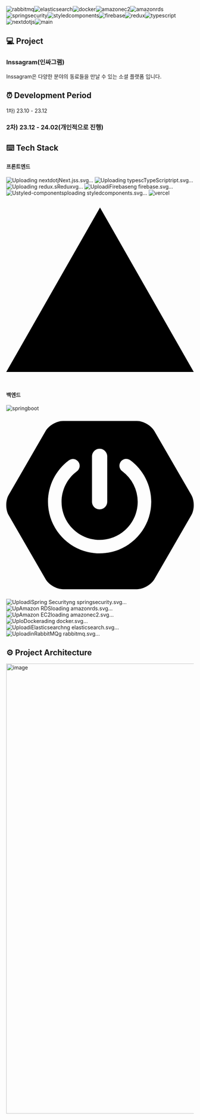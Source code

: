 ![rabbitmq](https://github.com/Februaar/inssagram_refactor/assets/123256640/88b652f4-f847-4b2a-a6d2-2e9d8a32bac0)![elasticsearch](https://github.com/Februaar/inssagram_refactor/assets/123256640/2db5e2fc-ffe5-40b5-a59b-f2fe1b0bcbd3)![docker](https://github.com/Februaar/inssagram_refactor/assets/123256640/f99d44a2-96b7-4b1a-96b6-b9bda8540339)![amazonec2](https://github.com/Februaar/inssagram_refactor/assets/123256640/128d157e-eb8d-4fa6-a127-4ad5784c64ab)![amazonrds](https://github.com/Februaar/inssagram_refactor/assets/123256640/f032e015-edee-4a63-a450-d5ef8b3458ee)![springsecurity](https://github.com/Februaar/inssagram_refactor/assets/123256640/5d5decfa-d73e-444c-a7f0-96f28e9e5157)![styledcomponents](https://github.com/Februaar/inssagram_refactor/assets/123256640/f59c879c-a954-48e9-b8ff-dd8560d0f978)![firebase](https://github.com/Februaar/inssagram_refactor/assets/123256640/38fb6ff8-3029-4c25-81dd-395db4b4ba4f)![redux](https://github.com/Februaar/inssagram_refactor/assets/123256640/d499f05f-e0c2-4fba-a7a4-1b9ef55f3fb9)![typescript](https://github.com/Februaar/inssagram_refactor/assets/123256640/fb53c9c2-56b0-4c78-89a8-f8c99420ce81)![nextdotjs](https://github.com/Februaar/inssagram_refactor/assets/123256640/dd5a9b69-66a9-4260-8add-294658a2ce98)![main](https://github.com/Februaar/inssagram_refactor/assets/123256640/570a86fb-4c8c-464a-8141-28b0e4cdb3b8)

## 💻 Project
### Inssagram(인싸그램)
Inssagram은 다양한 분야의 동료들을 만날 수 있는 소셜 플랫폼 입니다.

## ⏰ Development Period

1차) 23.10 - 23.12
### 2차) 23.12 - 24.02(개인적으로 진행)

## ⌨️ Tech Stack

#### 프론트엔드
![Uploading nextdotj<svg role="img" viewBox="0 0 24 24" xmlns="http://www.w3.org/2000/svg"><title>Next.js</title><path d="M18.665 21.978C16.758 23.255 14.465 24 12 24 5.377 24 0 18.623 0 12S5.377 0 12 0s12 5.377 12 12c0 3.583-1.574 6.801-4.067 9.001L9.219 7.2H7.2v9.596h1.615V9.251l9.85 12.727Zm-3.332-8.533 1.6 2.061V7.2h-1.6v6.245Z"/></svg>s.svg…]()
![Uploading typesc<svg role="img" viewBox="0 0 24 24" xmlns="http://www.w3.org/2000/svg"><title>TypeScript</title><path d="M1.125 0C.502 0 0 .502 0 1.125v21.75C0 23.498.502 24 1.125 24h21.75c.623 0 1.125-.502 1.125-1.125V1.125C24 .502 23.498 0 22.875 0zm17.363 9.75c.612 0 1.154.037 1.627.111a6.38 6.38 0 0 1 1.306.34v2.458a3.95 3.95 0 0 0-.643-.361 5.093 5.093 0 0 0-.717-.26 5.453 5.453 0 0 0-1.426-.2c-.3 0-.573.028-.819.086a2.1 2.1 0 0 0-.623.242c-.17.104-.3.229-.393.374a.888.888 0 0 0-.14.49c0 .196.053.373.156.529.104.156.252.304.443.444s.423.276.696.41c.273.135.582.274.926.416.47.197.892.407 1.266.628.374.222.695.473.963.753.268.279.472.598.614.957.142.359.214.776.214 1.253 0 .657-.125 1.21-.373 1.656a3.033 3.033 0 0 1-1.012 1.085 4.38 4.38 0 0 1-1.487.596c-.566.12-1.163.18-1.79.18a9.916 9.916 0 0 1-1.84-.164 5.544 5.544 0 0 1-1.512-.493v-2.63a5.033 5.033 0 0 0 3.237 1.2c.333 0 .624-.03.872-.09.249-.06.456-.144.623-.25.166-.108.29-.234.373-.38a1.023 1.023 0 0 0-.074-1.089 2.12 2.12 0 0 0-.537-.5 5.597 5.597 0 0 0-.807-.444 27.72 27.72 0 0 0-1.007-.436c-.918-.383-1.602-.852-2.053-1.405-.45-.553-.676-1.222-.676-2.005 0-.614.123-1.141.369-1.582.246-.441.58-.804 1.004-1.089a4.494 4.494 0 0 1 1.47-.629 7.536 7.536 0 0 1 1.77-.201zm-15.113.188h9.563v2.166H9.506v9.646H6.789v-9.646H3.375z"/></svg>ript.svg…]()
![Uploading redux.s<svg role="img" viewBox="0 0 24 24" xmlns="http://www.w3.org/2000/svg"><title>Redux</title><path d="M16.634 16.504c.87-.075 1.543-.84 1.5-1.754-.047-.914-.796-1.648-1.709-1.648h-.061a1.71 1.71 0 00-1.648 1.769c.03.479.226.869.494 1.153-1.048 2.038-2.621 3.536-5.005 4.795-1.603.838-3.296 1.154-4.944.93-1.378-.195-2.456-.81-3.116-1.799-.988-1.499-1.078-3.116-.255-4.734.6-1.17 1.499-2.023 2.099-2.443a9.96 9.96 0 01-.42-1.543C-.868 14.408-.416 18.752.932 20.805c1.004 1.498 3.057 2.456 5.304 2.456.6 0 1.23-.044 1.843-.194 3.897-.749 6.848-3.086 8.541-6.532zm5.348-3.746c-2.32-2.728-5.738-4.226-9.634-4.226h-.51c-.253-.554-.837-.899-1.498-.899h-.045c-.943 0-1.678.81-1.647 1.753.03.898.794 1.648 1.708 1.648h.074a1.69 1.69 0 001.499-1.049h.555c2.309 0 4.495.674 6.488 1.992 1.527 1.005 2.622 2.323 3.237 3.897.538 1.288.509 2.547-.045 3.597-.855 1.647-2.294 2.517-4.196 2.517-1.199 0-2.367-.375-2.967-.644-.36.298-.96.793-1.394 1.093 1.318.598 2.652.943 3.94.943 2.922 0 5.094-1.647 5.919-3.236.898-1.798.824-4.824-1.47-7.416zM6.49 17.042c.03.899.793 1.648 1.708 1.648h.06a1.688 1.688 0 001.648-1.768c0-.9-.779-1.647-1.693-1.647h-.06c-.06 0-.15 0-.226.029-1.243-2.098-1.768-4.347-1.572-6.772.12-1.828.72-3.417 1.797-4.735.9-1.124 2.593-1.68 3.747-1.708 3.236-.061 4.585 3.971 4.689 5.574l1.498.45C17.741 3.197 14.686.62 11.764.62 9.02.62 6.49 2.613 5.47 5.535 4.077 9.43 4.991 13.177 6.7 16.174c-.15.195-.24.539-.21.868z"/></svg>vg…]()
![Uploadi<svg role="img" viewBox="0 0 24 24" xmlns="http://www.w3.org/2000/svg"><title>Firebase</title><path d="M3.89 15.672L6.255.461A.542.542 0 017.27.288l2.543 4.771zm16.794 3.692l-2.25-14a.54.54 0 00-.919-.295L3.316 19.365l7.856 4.427a1.621 1.621 0 001.588 0zM14.3 7.147l-1.82-3.482a.542.542 0 00-.96 0L3.53 17.984z"/></svg>ng firebase.svg…]()
![U<svg role="img" viewBox="0 0 24 24" xmlns="http://www.w3.org/2000/svg"><title>styled-components</title><path d="M16.214 6.762l-.075.391c-.116.741-.074.953.244 1.228l.307.254-.318 1.418c-.19.846-.423 1.555-.571 1.788-.127.201-.275.497-.307.656-.053.19-.233.381-.508.55-.243.138-.72.508-1.058.805-.27.243-.456.392-.557.456l-.33.261c-.106.17-.166.307-.189.411-.023.107-.01.178.024.23.033.05.09.085.168.107a.954.954 0 00.282.023 3 3 0 00.632-.112c.07-.019.125-.037.173-.053.074-.091.245-.263.548-.562.804-.793 1.111-1.227.794-1.11-.117.042-.064-.064.137-.276.424-.413.667-1.037 1.175-2.994.402-1.545.402-1.567.698-1.567.139 0 .532.024.532.024V6.762h-.902zm3.839 3.165c-.064 0-.17.096-.233.202-.116.19.021.306 1.767 1.396 1.037.657 1.873 1.217 1.852 1.26-.021.031-.868.582-1.883 1.217-1.842 1.142-1.852 1.153-1.683 1.386.212.275 0 .37 2.391-1.122L24 13.155v-.836l-1.937-1.196c-1.047-.656-1.957-1.185-2.01-1.196zm-16.085.117c-.053 0-.963.54-2.01 1.185L0 12.425v.836l1.947 1.217c1.08.666 1.99 1.217 2.032 1.217.042 0 .127-.096.212-.212.127-.201.02-.286-1.768-1.418C.72 12.996.54 12.848.71 12.732c.106-.074.91-.572 1.778-1.111 1.979-1.217 1.873-1.133 1.714-1.387-.063-.105-.17-.2-.233-.19zm8.684.023c-.292-.002-.92.443-2.8 1.978-.081.193-.088.326-.051.412.024.059.068.1.129.13.06.03.138.048.224.055.171.015.373-.012.536-.044l.11-.025a.386.386 0 01.144-.118c.116-.064.603-.508 1.09-.984.857-.868 1.058-1.26.709-1.387a.24.24 0 00-.09-.017zm2.196.603c-.257.007-.72.305-1.513.938-.398.323-.65.497-.785.533l-.524.414c-.197.36-.226.583-.174.706a.25.25 0 00.138.134.644.644 0 00.24.045 2.18 2.18 0 00.58-.085 3.466 3.466 0 00.291-.092l.029-.012.053-.028c.1-.129.33-.372.618-.652.91-.878 1.375-1.502 1.28-1.735-.043-.113-.117-.17-.233-.166zm-2.424 1.08c-.074.008-.24.136-.539.398-.432.382-.903.602-1.066.504a3.97 3.97 0 01-.114.024c-.166.033-.373.06-.558.045a.708.708 0 01-.252-.063.337.337 0 01-.168-.17c-.037-.09-.037-.202.005-.345l-.65.534-1.471 1.217V15.867l4.82-3.797a.41.41 0 01.016-.123c.037-.134.035-.202-.023-.196zm2.074.639c-.073 0-.195.103-.39.31-.265.283-.682.557-.903.613l-.034.018a2.191 2.191 0 01-.11.042c-.06.02-.138.044-.228.068-.18.049-.404.094-.604.089a.732.732 0 01-.275-.054.344.344 0 01-.184-.18c-.058-.139-.035-.334.092-.611L7.61 16.033v1.205h1.868l3.962-3.112c.103-.114.258-.27.467-.465.56-.519.687-.698.687-.963 0-.206-.023-.31-.096-.31zm.943 1.95l-.339.338c-.19.18-.529.402-.761.497l-.046.02-.003.005-.01.01c-.009.007-.013.008-.02.011a3.432 3.432 0 01-.282.093 3.058 3.058 0 01-.65.115 1.035 1.035 0 01-.31-.027.364.364 0 01-.218-.144c-.048-.074-.062-.173-.035-.295a1.11 1.11 0 01.095-.25l-3.197 2.526h4.252l.508-.582c.698-.814 1.016-1.396 1.016-1.894z"/></svg>ploading styledcomponents.svg…]()
![vercel](https://github.com/Februaar/inssagram_refactor/assets/123256640/b9839dae-179b-4802-bece-1304b545d817)<svg role="img" viewBox="0 0 24 24" xmlns="http://www.w3.org/2000/svg"><title>Vercel</title><path d="M24 22.525H0l12-21.05 12 21.05z"/></svg>

#### 백엔드
![springboot](https://github.com/Februaar/inssagram_refactor/assets/123256640/4a3106aa-124f-408b-8563-d777aa9379a7)
<svg role="img" viewBox="0 0 24 24" xmlns="http://www.w3.org/2000/svg"><title>Spring Boot</title><path d="m23.693 10.7058-4.73-8.1844c-.4094-.7106-1.4166-1.2942-2.2402-1.2942H7.2725c-.819 0-1.8308.5836-2.2402 1.2942L.307 10.7058c-.4095.7106-.4095 1.873 0 2.5837l4.7252 8.189c.4094.7107 1.4166 1.2943 2.2402 1.2943h9.455c.819 0 1.826-.5836 2.2402-1.2942l4.7252-8.189c.4095-.7107.4095-1.8732 0-2.5838zM10.9763 5.7547c0-.5365.4377-.9742.9742-.9742s.9742.4377.9742.9742v5.8217c0 .5366-.4377.9742-.9742.9742s-.9742-.4376-.9742-.9742zm.9742 12.4294c-3.6427 0-6.6077-2.965-6.6077-6.6077.0047-2.0896.993-4.0521 2.6685-5.304a.8657.8657 0 0 1 1.2142.1788.8657.8657 0 0 1-.1788 1.2143c-2.1602 1.6048-2.612 4.6592-1.0072 6.8194 1.6049 2.1603 4.6593 2.612 6.8195 1.0072 1.2378-.9177 1.9673-2.372 1.9673-3.9157a4.8972 4.8972 0 0 0-1.9861-3.925c-.386-.2824-.466-.8284-.1836-1.2143.2824-.386.8283-.466 1.2143-.1835 1.6895 1.2471 2.6826 3.2238 2.6873 5.3228 0 3.6474-2.965 6.6077-6.6077 6.6077z"/></svg>
![Uploadi<svg role="img" viewBox="0 0 24 24" xmlns="http://www.w3.org/2000/svg"><title>Spring Security</title><path d="M20.59 2.066 11.993 0 3.41 2.066v6.612h4.557a3.804 3.804 0 0 0 0 .954H3.41v3.106C3.41 19.867 11.994 24 11.994 24s8.582-4.133 8.582-11.258V9.635h-4.545a3.616 3.616 0 0 0 0-.954h4.558zM12 12.262h-.006a3.109 3.109 0 1 1 .006 0zm-.006-4.579a.804.804 0 0 0-.37 1.52v.208l.238.237v.159l.159.159v.159l-.14.14.15.246v.159l-.16.189.223.222.246-.246V9.218a.804.804 0 0 0-.346-1.535zm0 .836a.299.299 0 1 1 .298-.299.299.299 0 0 1-.298.3z"/></svg>ng springsecurity.svg…]()
![Up<svg role="img" viewBox="0 0 24 24" xmlns="http://www.w3.org/2000/svg"><title>Amazon RDS</title><path d="M1.463.857 5.446 4.84l-.606.606L.857 1.463v3.251H0V.43A.43.43 0 0 1 .429 0h4.285v.857ZM24 .43v4.285h-.857v-3.25l-3.983 3.98-.606-.606L22.537.857h-3.251V0h4.285c.237 0 .429.192.429.429Zm-.857 18.857H24v4.285a.428.428 0 0 1-.429.429h-4.285v-.857h3.25l-3.982-3.983.606-.606 3.983 3.983Zm-.214-7.623c0-1.423-1.643-2.828-4.393-3.76l.274-.811c3.162 1.07 4.976 2.736 4.976 4.57 0 1.836-1.814 3.502-4.976 4.572l-.275-.812c2.751-.931 4.394-2.336 4.394-3.76Zm-21.834 0c0 1.363 1.538 2.73 4.113 3.66l-.291.806C1.944 15.057.238 13.43.238 11.664S1.944 8.27 4.917 7.197l.291.806c-2.575.93-4.113 2.297-4.113 3.66Zm4.35 7.497-3.982 3.983h3.251V24H.43a.428.428 0 0 1-.43-.429v-4.285h.857v3.25l3.983-3.982ZM12 8.265c-3.063 0-4.714-.79-4.714-1.114 0-.323 1.651-1.114 4.714-1.114 3.062 0 4.714.79 4.714 1.114 0 .323-1.652 1.114-4.714 1.114Zm.012 3.32c-2.932 0-4.726-.801-4.726-1.237V8.265c1.055.582 2.928.858 4.714.858 1.786 0 3.659-.276 4.714-.858v2.083c0 .436-1.785 1.237-4.702 1.237Zm0 3.272c-2.932 0-4.726-.8-4.726-1.237v-2.108c1.042.613 2.89.93 4.726.93 1.827 0 3.664-.317 4.702-.928v2.106c0 .437-1.785 1.237-4.702 1.237ZM12 17.793c-3.05 0-4.714-.82-4.714-1.24v-1.768c1.042.612 2.89.93 4.726.93 1.827 0 3.664-.317 4.702-.928v1.765c0 .422-1.664 1.241-4.714 1.241ZM12 5.18c-2.683 0-5.571.616-5.571 1.971v9.401c0 1.378 2.802 2.099 5.571 2.099 2.769 0 5.571-.721 5.571-2.099v-9.4c0-1.356-2.888-1.972-5.571-1.972Z"/></svg>loading amazonrds.svg…]()
![Up<svg role="img" viewBox="0 0 24 24" xmlns="http://www.w3.org/2000/svg"><title>Amazon EC2</title><path d="M6.429 17.571h10.714V6.857H6.429v10.714ZM18 6.857h1.714v.857H18V9.43h1.714v.857H18v1.285h1.714v.858H18v1.714h1.714V15H18v1.714h1.714v.857H18v.059a.8.8 0 0 1-.799.799h-.058v1.714h-.857v-1.714H14.57v1.714h-.857v-1.714H12.43v1.714h-.858v-1.714H9.857v1.714H9v-1.714H7.286v1.714h-.857v-1.714H6.37a.8.8 0 0 1-.799-.8v-.058H4.286v-.857H5.57V15H4.286v-.857H5.57v-1.714H4.286v-.858H5.57v-1.285H4.286v-.857H5.57V7.714H4.286v-.857H5.57V6.8a.8.8 0 0 1 .8-.799h.058V4.286h.857V6H9V4.286h.857V6h1.714V4.286h.858V6h1.285V4.286h.857V6h1.715V4.286h.857V6h.058a.8.8 0 0 1 .799.799v.058ZM12.429 23.09a.054.054 0 0 1-.054.053H.91a.053.053 0 0 1-.053-.053V11.625c0-.03.024-.054.053-.054h2.52v-.857H.91a.911.911 0 0 0-.91.91V23.09c0 .502.408.91.91.91h11.465a.91.91 0 0 0 .91-.91V21h-.856ZM24 .91v11.465a.91.91 0 0 1-.91.91h-2.52v-.856h2.519a.054.054 0 0 0 .053-.054V.91a.053.053 0 0 0-.053-.053H11.625a.053.053 0 0 0-.054.053v2.52h-.857V.91c0-.502.409-.91.91-.91H23.09a.91.91 0 0 1 .91.91Z"/></svg>loading amazonec2.svg…]()
![Uplo<svg role="img" viewBox="0 0 24 24" xmlns="http://www.w3.org/2000/svg"><title>Docker</title><path d="M13.983 11.078h2.119a.186.186 0 00.186-.185V9.006a.186.186 0 00-.186-.186h-2.119a.185.185 0 00-.185.185v1.888c0 .102.083.185.185.185m-2.954-5.43h2.118a.186.186 0 00.186-.186V3.574a.186.186 0 00-.186-.185h-2.118a.185.185 0 00-.185.185v1.888c0 .102.082.185.185.185m0 2.716h2.118a.187.187 0 00.186-.186V6.29a.186.186 0 00-.186-.185h-2.118a.185.185 0 00-.185.185v1.887c0 .102.082.185.185.186m-2.93 0h2.12a.186.186 0 00.184-.186V6.29a.185.185 0 00-.185-.185H8.1a.185.185 0 00-.185.185v1.887c0 .102.083.185.185.186m-2.964 0h2.119a.186.186 0 00.185-.186V6.29a.185.185 0 00-.185-.185H5.136a.186.186 0 00-.186.185v1.887c0 .102.084.185.186.186m5.893 2.715h2.118a.186.186 0 00.186-.185V9.006a.186.186 0 00-.186-.186h-2.118a.185.185 0 00-.185.185v1.888c0 .102.082.185.185.185m-2.93 0h2.12a.185.185 0 00.184-.185V9.006a.185.185 0 00-.184-.186h-2.12a.185.185 0 00-.184.185v1.888c0 .102.083.185.185.185m-2.964 0h2.119a.185.185 0 00.185-.185V9.006a.185.185 0 00-.184-.186h-2.12a.186.186 0 00-.186.186v1.887c0 .102.084.185.186.185m-2.92 0h2.12a.185.185 0 00.184-.185V9.006a.185.185 0 00-.184-.186h-2.12a.185.185 0 00-.184.185v1.888c0 .102.082.185.185.185M23.763 9.89c-.065-.051-.672-.51-1.954-.51-.338.001-.676.03-1.01.087-.248-1.7-1.653-2.53-1.716-2.566l-.344-.199-.226.327c-.284.438-.49.922-.612 1.43-.23.97-.09 1.882.403 2.661-.595.332-1.55.413-1.744.42H.751a.751.751 0 00-.75.748 11.376 11.376 0 00.692 4.062c.545 1.428 1.355 2.48 2.41 3.124 1.18.723 3.1 1.137 5.275 1.137.983.003 1.963-.086 2.93-.266a12.248 12.248 0 003.823-1.389c.98-.567 1.86-1.288 2.61-2.136 1.252-1.418 1.998-2.997 2.553-4.4h.221c1.372 0 2.215-.549 2.68-1.009.309-.293.55-.65.707-1.046l.098-.288Z"/></svg>ading docker.svg…]()
![Uploadi<svg role="img" viewBox="0 0 24 24" xmlns="http://www.w3.org/2000/svg"><title>Elasticsearch</title><path d="M13.394 0C8.683 0 4.609 2.716 2.644 6.667h15.641a4.77 4.77 0 0 0 3.073-1.11c.446-.375.864-.785 1.247-1.243l.001-.002A11.974 11.974 0 0 0 13.394 0zM1.804 8.889a12.009 12.009 0 0 0 0 6.222h14.7a3.111 3.111 0 1 0 0-6.222zm.84 8.444C4.61 21.283 8.684 24 13.395 24c3.701 0 7.011-1.677 9.212-4.312l-.001-.002a9.958 9.958 0 0 0-1.247-1.243 4.77 4.77 0 0 0-3.073-1.11z"/></svg>ng elasticsearch.svg…]()
![Uploadin<svg role="img" viewBox="0 0 24 24" xmlns="http://www.w3.org/2000/svg"><title>RabbitMQ</title><path d="M23.035 9.601h-7.677a.956.956 0 01-.962-.962V.962a.956.956 0 00-.962-.956H10.56a.956.956 0 00-.962.956V8.64a.956.956 0 01-.962.962H5.762a.956.956 0 01-.961-.962V.962A.956.956 0 003.839 0H.959a.956.956 0 00-.956.962v22.076A.956.956 0 00.965 24h22.07a.956.956 0 00.962-.962V10.58a.956.956 0 00-.962-.98zm-3.86 8.152a1.437 1.437 0 01-1.437 1.443h-1.924a1.437 1.437 0 01-1.436-1.443v-1.917a1.437 1.437 0 011.436-1.443h1.924a1.437 1.437 0 011.437 1.443z"/></svg>g rabbitmq.svg…]()

## ⚙️ Project Architecture

<img width="1210" alt="image" src="https://github.com/Februaar/inssagram_refactor/assets/123256640/6d3847ca-8560-44e9-8f76-d29de7ff437b">
